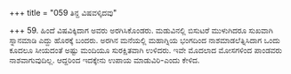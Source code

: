 +++
title = "059 ತಿನ್ದ ವಿಷವಳ್ಕಿದವು"

+++
59. ಹಿಂದೆ ವಿಷವಿಕ್ಕಿದಾಗ ಅವರು ಅರಗಿಸಿಕೊಂಡರು. ಮಡುವಿನಲ್ಲಿ ಬಿಸುಟರೆ ಮುಳುಗಿದರೂ ಸುಖವಾಗಿ ಸ್ನಾನಮಾಡಿ ಎದ್ದು ಹೊರಕ್ಕೆ ಬಂದರು. ಅರಗಿನ ಮನೆಯಲ್ಲಿ ಮಹಾಗ್ನಿಯ ಭಂಗದಿಂದ ನಾಶಮಾಡಲೆತ್ನಿಸಿದಾಗ ಒಂದು ಕೂದಲೂ ಸೀಯದಂತೆ ಅಷ್ಟು ಮಂದಿಯೂ ಸುರಕ್ಷಿತವಾಗಿ ಉಳಿದರು. ಇವೇ ಮೊದಲಾದ ಮೋಸಗಳಿಂದ ಪಾಂಡವರು ನಾಶವಾಗುವುದಿಲ್ಲ. ಆದ್ದರಿಂದ ಇದಕ್ಕೇನು ಉಪಾಯ ಮಾಡುವಿರಿ-ಎಂದು ಕೇಳಿದ.
